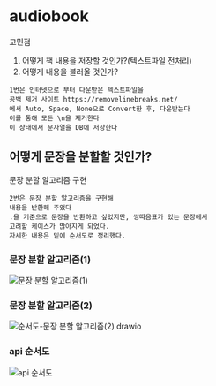 # audiobook
고민점  
1. 어떻게 책 내용을 저장할 것인가?(텍스트파일 전처리)
2. 어떻게 내용을 불러올 것인가?

```
1번은 인터넷으로 부터 다운받은 텍스트파일을
공백 제거 사이트 https://removelinebreaks.net/
에서 Auto, Space, None으로 Convert한 후, 다운받는다
이를 통해 모든 \n을 제거한다
이 상태에서 문자열을 DB에 저장한다
```

## 어떻게 문장을 분할할 것인가?

문장 분할 알고리즘 구현

```
2번은 문장 분할 알고리즘을 구현해  
내용을 반환해 주었다
.을 기준으로 문장을 반환하고 싶었지만, 쌍따옴표가 있는 문장에서 
고려할 케이스가 많아지게 되었다.  
자세한 내용은 밑에 순서도로 정리했다.
```

### 문장 분할 알고리즘(1)
![문장 분할 알고리즘(1)](https://github.com/GyyymShark/audiobook/assets/46774346/23d2baf5-2e44-44a3-bf12-0162477cdf19)

### 문장 분할 알고리즘(2)
![순서도-문장 분할 알고리즘(2) drawio](https://github.com/GyyymShark/audiobook/assets/46774346/c14ac6eb-2cba-4747-a3ce-f37a6508d077)


### api 순서도
![api 순서도](https://github.com/GyyymShark/audiobook/assets/46774346/0b5e0d05-3031-412e-a2ae-5f924b18d933)
